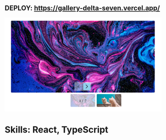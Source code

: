 ## DEPLOY: https://gallery-delta-seven.vercel.app/
![Alt text](image.png)
#
# Skills: React, TypeScript